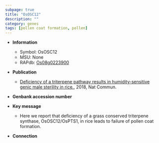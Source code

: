 ```yaml
---
subpage: true
title: "OsOSC12"
description: ""
category: genes
tags: [pollen coat formation, pollen]
---
```


* **Information**  
    + Symbol: OsOSC12  
    + MSU: None  
    + RAPdb: [Os08g0223900](http://rapdb.dna.affrc.go.jp/viewer/gbrowse_details/irgsp1?name=Os08g0223900)  

* **Publication**  
    + [Deficiency of a triterpene pathway results in humidity-sensitive genic male sterility in rice.](http://www.ncbi.nlm.nih.gov/pubmed?term=Deficiency+of+a+triterpene+pathway+results+in+humidity-sensitive+genic+male+sterility+in+rice.%5BTitle%5D), 2018, Nat Commun.

* **Genbank accession number**  

* **Key message**  
    + Here we report that deficiency of a grass conserved triterpene synthase, OsOSC12/OsPTS1, in rice leads to failure of pollen coat formation.

* **Connection**  



